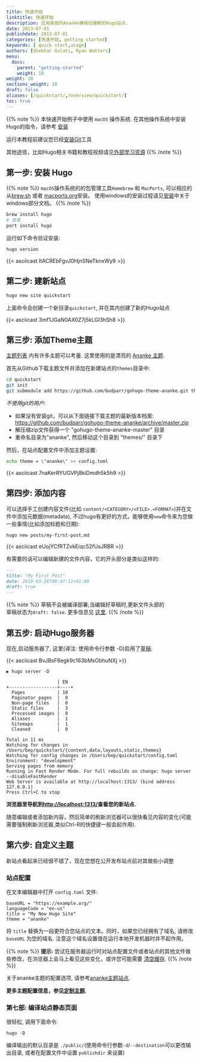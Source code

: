 ```yaml
---
title: 快速开始
linktitle: 快速开始
description: 应用美丽的Ananke模板创建新的Hugo站点.
date: 2013-07-01
publishdate: 2013-07-01
categories: [快速开始, getting started]
keywords: [ quick start,usage]
authors: [Shekhar Gulati, Ryan Watters]
menu:
  docs:
    parent: "getting-started"
    weight: 10
weight: 10
sections_weight: 10
draft: false
aliases: [/quickstart/,/overview/quickstart/]
toc: true
---
```


{{% note %}}
本快速开始例子中使用 `macOS` 操作系统. 在其他操作系统中安装Hugo的指令，请参考
[安装](/getting-started/installing)

运行本教程前建议您已经[安装Git](https://git-scm.com/downloads)工具

其他途径，比如Hugo相关书籍和教程视频请见[外部学习资源](/getting-started/external-learning-resources/)
{{% /note %}}

## 第一步: 安装 Hugo

{{% note %}}
`macOS`操作系统的的包管理工具`Homebrew` 和 `MacPorts`, 可以相应的从[brew.sh](https://brew.sh/) 或者 [macports.org](https://www.macports.org/)安装。 使用windows的安装过程请见[安装](/getting-started/installing)中关于windows部分文档。
{{% /note %}}

```bash
brew install hugo
# 或者
port install hugo
```

运行如下命令验证安装:

```bash
hugo version
```

{{< asciicast ItACREbFgvJ0HjnSNeTknxWy9 >}}

## 第二步: 建新站点

```bash
hugo new site quickstart
```

上面命令会创建一个新目录`quickstart`, 并在其内创建了新的Hugo站点

{{< asciicast 3mf1JGaN0AX0Z7j5kLGl3hSh8 >}}

## 第三步: 添加Theme主题

[主题列表](https://themes.gohugo.io/) 内有许多主题可以考量. 这里使用的是漂亮的 [Ananke 主题](https://themes.gohugo.io/gohugo-theme-ananke/).

首先从Github下载主题文件并添加在新建站点的`themes`目录中:

```bash
cd quickstart
git init
git submodule add https://github.com/budparr/gohugo-theme-ananke.git themes/ananke
```

*不使用git的用户:*
   - 如果没有安装git，可以从下面链接下载主题的最新版本档案:
       https://github.com/budparr/gohugo-theme-ananke/archive/master.zip
   - 解压缩zip文件获得一个 "gohugo-theme-ananke-master" 目录
   - 重命名目录为"ananke", 然后移动这个目录到 "themes/" 目录下

然后，在站点配置文件中添加主题设置:

```bash
echo theme = \"ananke\" >> config.toml
```

{{< asciicast 7naKerRYUGVPj8kiDmdh5k5h9 >}}

## 第四步: 添加内容

可以选择手工创建内容文件(比如 `content/<CATEGORY>/<FILE>.<FORMAT>`)并在文件中添加元数据(metadata), 不过hugo有更好的方式，能够使用`new`命令来为您做一些事情(比如添加标题和日期):

```
hugo new posts/my-first-post.md
```

{{< asciicast eUojYCfRTZvkEiqc52fUsJRBR >}}

有需要的话可以编辑新建的文件内容，它的开头部分是类似这样的:

```markdown
---
title: "My First Post"
date: 2019-03-26T08:47:11+01:00
draft: true
---

```

{{% note %}}
草稿不会被编译部署;当编辑好草稿时,更新文件头部的  
草稿状态为`draft: false`. 更多信息见 [这里](/getting-started/usage/#draft-future-and-expired-content).
{{% /note %}}

## 第五步: 启动Hugo服务器

现在,启动服务器了, 这里(译注: 使用命令行参数 -D)启用了[草稿](/getting-started/usage/#draft-future-and-expired-content):

{{< asciicast BvJBsF6egk9c163bMsObhuNXj >}}

```
▶ hugo server -D

                   | EN
+------------------+----+
  Pages            | 10
  Paginator pages  |  0
  Non-page files   |  0
  Static files     |  3
  Processed images |  0
  Aliases          |  1
  Sitemaps         |  1
  Cleaned          |  0

Total in 11 ms
Watching for changes in /Users/bep/quickstart/{content,data,layouts,static,themes}
Watching for config changes in /Users/bep/quickstart/config.toml
Environment: "development"
Serving pages from memory
Running in Fast Render Mode. For full rebuilds on change: hugo server --disableFastRender
Web Server is available at http://localhost:1313/ (bind address 127.0.0.1)
Press Ctrl+C to stop
```

**浏览器里导航到[http://localhost:1313/](http://localhost:1313/)查看您的新站点.**

随意编辑或者添加新内容，然后简单的刷新浏览器可以很快看见内容的变化(可能需要强制刷新浏览器,类似Ctrl-R的快捷键一般会起作用).

## 第六步: 自定义主题

新站点看起来已经很不错了，现在您想在公开发布站点前对其做些小调整

###    站点配置

在文本编辑器中打开 `config.toml` 文件:

```
baseURL = "https://example.org/"
languageCode = "en-us"
title = "My New Hugo Site"
theme = "ananke"
```

将 `title` 替换为一段更符合您站点的文本。同时，如果您已经拥有了域名, 请修改 `baseURL` 为您的域名. 注意这个域名设置值在运行本地开发机器时并不起作用。

{{% note %}}
**提示:** 尝试在服务器运行时对站点配置文件或者站点的其他文件做些修改，在浏览器上会马上看见这些变化，或许您可能需要 [清空缓存](https://kb.iu.edu/d/ahic).
{{% /note %}}

关于ananke主题的配置选项, 请参考[ananke主题站点](https://github.com/budparr/gohugo-theme-ananke).

**更多主题配置信息，参见[定制主题](/themes/customizing/).**

### 第七部: 编译站点静态页面

很轻松, 调用下面命令:

```
hugo -D
```

编译输出的默认目录是 `./public/`(使用命令行参数`-d`/`--destination`可以更改输出目录, 或者在配置文件中设置 `publishdir` 来设置)
